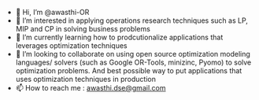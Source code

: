 - 👋 Hi, I’m @awasthi-OR
- 👀 I’m interested in applying operations research techniques such as LP, MIP and CP in solving business problems
- 🌱 I’m currently learning how to prodcutionalize applications that leverages optimization techniques
- 💞️ I’m looking to collaborate on using open source optimization modeling languages/ solvers (such as Google OR-Tools, minizinc, Pyomo) to solve optimization problems. And best possible way to put applications that uses optimization techniques in production
- 📫 How to reach me : awasthi.dse@gmail.com

<!---
awasthi-OR/awasthi-OR is a ✨ special ✨ repository because its `README.md` (this file) appears on your GitHub profile.
You can click the Preview link to take a look at your changes.
--->
